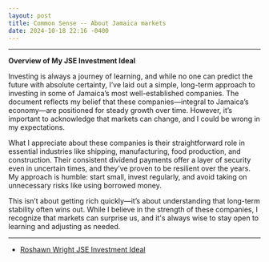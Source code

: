 ```yaml
---
layout: post
title: Common Sense -- About Jamaica markets
date: 2024-10-18 22:16 -0400
---
```


---

**Overview of My JSE Investment Ideal**

Investing is always a journey of learning, and while no one can predict the future with absolute certainty, I’ve laid out a simple, long-term approach to investing in some of Jamaica’s most well-established companies. The document reflects my belief that these companies—integral to Jamaica’s economy—are positioned for steady growth over time. However, it’s important to acknowledge that markets can change, and I could be wrong in my expectations.

What I appreciate about these companies is their straightforward role in essential industries like shipping, manufacturing, food production, and construction. Their consistent dividend payments offer a layer of security even in uncertain times, and they’ve proven to be resilient over the years. My approach is humble: start small, invest regularly, and avoid taking on unnecessary risks like using borrowed money.

This isn’t about getting rich quickly—it’s about understanding that long-term stability often wins out. While I believe in the strength of these companies, I recognize that markets can surprise us, and it's always wise to stay open to learning and adjusting as needed.

---

- [Roshawn Wright JSE Investment Ideal](/assets/JSE_Ideal.pdf)
